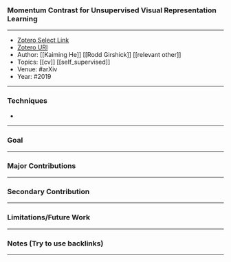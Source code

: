 ### Momentum Contrast for Unsupervised Visual Representation Learning

---
- [Zotero Select Link](zotero://select/groups/2480461/items/VZ7ZNT4V)
- [Zotero URI](https://www.zotero.org/groups/2480461/items/SVWUGFJF)
- Author: [[Kaiming He]] [[Rodd Girshick]] [[relevant other]]
- Topics: [[cv]] [[self_supervised]]
- Venue: #arXiv 
- Year: #2019
---
### Techniques
- 
---
### Goal
---
### Major Contributions
---
### Secondary Contribution
---
### Limitations/Future Work
---
### Notes (Try to use backlinks)
---
